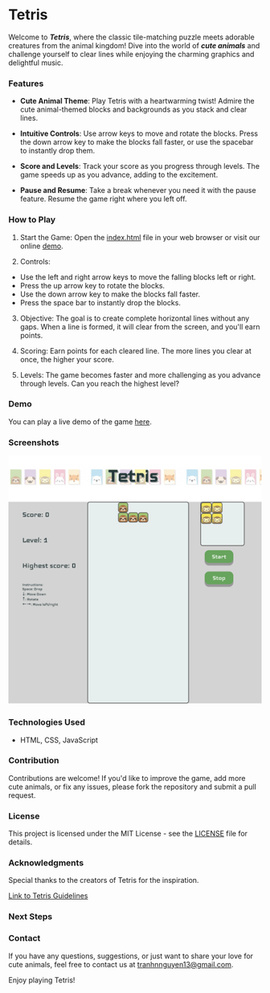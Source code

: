 
# Tetris

Welcome to ***Tetris***, where the classic tile-matching puzzle meets adorable creatures from the animal kingdom! Dive into the world of ***cute animals*** and challenge yourself to clear lines while enjoying the charming graphics and delightful music.

### Features

* **Cute Animal Theme**: Play Tetris with a heartwarming twist! Admire the cute animal-themed blocks and backgrounds as you stack and clear lines.

* **Intuitive Controls**: Use arrow keys to move and rotate the blocks. Press the down arrow key to make the blocks fall faster, or use the spacebar to instantly drop them.

* **Score and Levels**: Track your score as you progress through levels. The game speeds up as you advance, adding to the excitement.

* **Pause and Resume**: Take a break whenever you need it with the pause feature. Resume the game right where you left off.

### How to Play

1. Start the Game: Open the [index.html](./index.html) file in your web browser or visit our online [demo](https://tetris-kalyn.netlify.app/).

2. Controls:

* Use the left and right arrow keys to move the falling blocks left or right.
* Press the up arrow key to rotate the blocks.
* Use the down arrow key to make the blocks fall faster.
* Press the space bar to instantly drop the blocks.

3. Objective: The goal is to create complete horizontal lines without any gaps. When a line is formed, it will clear from the screen, and you'll earn points.

4. Scoring: Earn points for each cleared line. The more lines you clear at once, the higher your score.

5. Levels: The game becomes faster and more challenging as you advance through levels. Can you reach the highest level?

### Demo
You can play a live demo of the game [here](https://tetris-kalyn.netlify.app/).

### Screenshots
![Screenshot of gameplay](./assets/screenshot1.png)

### Technologies Used
* HTML, CSS, JavaScript

### Contribution
Contributions are welcome! If you'd like to improve the game, add more cute animals, or fix any issues, please fork the repository and submit a pull request.

### License
This project is licensed under the MIT License - see the [LICENSE](./LICENSE) file for details.

### Acknowledgments
Special thanks to the creators of Tetris for the inspiration.

[Link to Tetris Guidelines](https://tetris.fandom.com/wiki/Tetris_Guideline)

### Next Steps


### Contact
If you have any questions, suggestions, or just want to share your love for cute animals, feel free to contact us at tranhnnguyen13@gmail.com.

Enjoy playing Tetris!